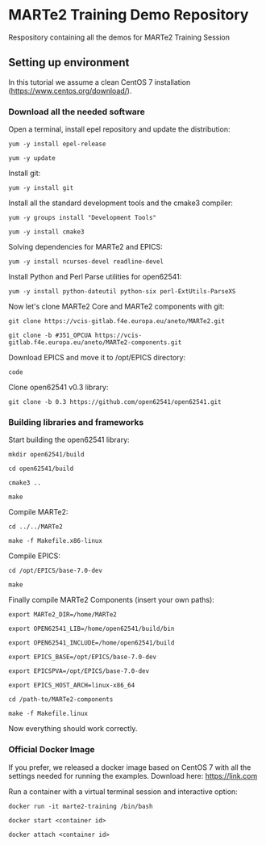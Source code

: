 # MARTe2 Training Demo Repository
Respository containing all the demos for MARTe2 Training Session
## Setting up environment
In this tutorial we assume a clean CentOS 7 installation (https://www.centos.org/download/).

### Download all the needed software
Open a terminal, install epel repository and update the distribution:

 `yum -y install epel-release`

 `yum -y update`

Install git:

 `yum -y install git`

Install all the standard development tools and the cmake3 compiler:

 `yum -y groups install "Development Tools"`

 `yum -y install cmake3`

Solving dependencies for MARTe2 and EPICS:

 `yum -y install ncurses-devel readline-devel`

Install Python and Perl Parse utilities for open62541:

 `yum -y install python-dateutil python-six perl-ExtUtils-ParseXS`

Now let's clone MARTe2 Core and MARTe2 components with git:

 `git clone https://vcis-gitlab.f4e.europa.eu/aneto/MARTe2.git`

 `git clone -b #351_OPCUA https://vcis-gitlab.f4e.europa.eu/aneto/MARTe2-components.git`

Download EPICS and move it to /opt/EPICS directory:

 `code`
 
Clone open62541 v0.3 library:

 `git clone -b 0.3 https://github.com/open62541/open62541.git`

### Building libraries and frameworks
Start building the open62541 library:

 `mkdir open62541/build`

 `cd open62541/build`

 `cmake3 ..`

 `make`

Compile MARTe2:

 `cd ../../MARTe2`

 `make -f Makefile.x86-linux`

Compile EPICS:

 `cd /opt/EPICS/base-7.0-dev`

 `make`

Finally compile MARTe2 Components (insert your own paths):

 `export MARTe2_DIR=/home/MARTe2`

 `export OPEN62541_LIB=/home/open62541/build/bin`

 `export OPEN62541_INCLUDE=/home/open62541/build`

 `export EPICS_BASE=/opt/EPICS/base-7.0-dev`

 `export EPICSPVA=/opt/EPICS/base-7.0-dev`

 `export EPICS_HOST_ARCH=linux-x86_64`
 
 `cd /path-to/MARTe2-components`

 `make -f Makefile.linux` 

Now everything should work correctly. 

### Official Docker Image
If you prefer, we released a docker image based on CentOS 7 with all the settings needed for running the examples. Download here: https://link.com

Run a container with a virtual terminal session and interactive option:

 `docker run -it marte2-training /bin/bash`

 `docker start <container id>`

 `docker attach <container id>`
